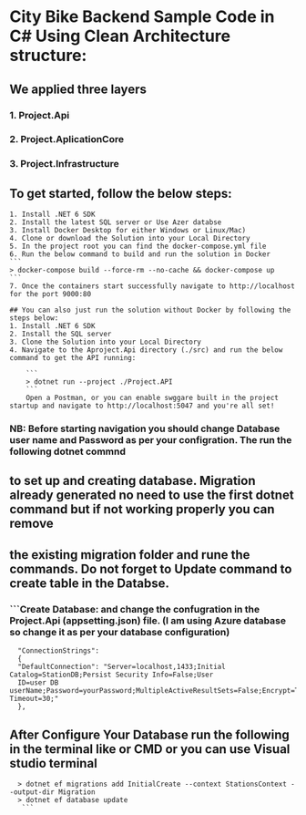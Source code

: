# City Bike Backend Sample Code in C# Using Clean Architecture structure:
##  We applied three layers
###    1. Project.Api
###    2. Project.AplicationCore
###    3. Project.Infrastructure

## To get started, follow the below steps:

    1. Install .NET 6 SDK
    2. Install the latest SQL server or Use Azer databse  
    3. Install Docker Desktop for either Windows or Linux/Mac)
    4. Clone or download the Solution into your Local Directory
    5. In the project root you can find the docker-compose.yml file
    6. Run the below command to build and run the solution in Docker
    ```
    > docker-compose build --force-rm --no-cache && docker-compose up
    ```
    7. Once the containers start successfully navigate to http://localhost for the port 9000:80
    
    ## You can also just run the solution without Docker by following the steps below:
    1. Install .NET 6 SDK
    2. Install the SQL server
    3. Clone the Solution into your Local Directory
    4. Navigate to the Aproject.Api directory (./src) and run the below command to get the API running:

        ```
        > dotnet run --project ./Project.API
        ```
        Open a Postman, or you can enable swggare built in the project startup and navigate to http://localhost:5047 and you're all set!
###  NB: Before starting navigation you should change Database user name and Password as per your configration. The run the following dotnet commnd
##  to set up and creating database. Migration already generated no need to use the first dotnet command but if not working properly you can remove 
##  the existing migration folder and rune the commands. Do not forget to Update command to create table in the Databse. 
###      ```Create Database: and change the confugration in the Project.Api (appsetting.json) file. (I am using Azure database so change it as per your database configuration)
       
      "ConnectionStrings":
      {
      "DefaultConnection": "Server=localhost,1433;Initial Catalog=StationDB;Persist Security Info=False;User
      ID=user DB userName;Password=yourPassword;MultipleActiveResultSets=False;Encrypt=True;TrustServerCertificate=False;Connection Timeout=30;"
      },
##     After Configure Your Database run the following in the terminal like or CMD or you can use Visual studio terminal
      > dotnet ef migrations add InitialCreate --context StationsContext --output-dir Migration
      > dotnet ef database update
       ```
